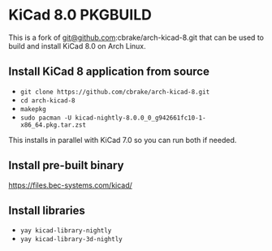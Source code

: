# KiCad 8.0 PKGBUILD

This is a fork of git@github.com:cbrake/arch-kicad-8.git that can be used to
build and install KiCad 8.0 on Arch Linux.

## Install KiCad 8 application from source

- `git clone https://github.com/cbrake/arch-kicad-8.git`
- `cd arch-kicad-8`
- `makepkg`
- `sudo pacman -U kicad-nightly-8.0.0_0_g942661fc10-1-x86_64.pkg.tar.zst`

This installs in parallel with KiCad 7.0 so you can run both if needed.

## Install pre-built binary

https://files.bec-systems.com/kicad/

## Install libraries

- `yay kicad-library-nightly`
- `yay kicad-library-3d-nightly`

